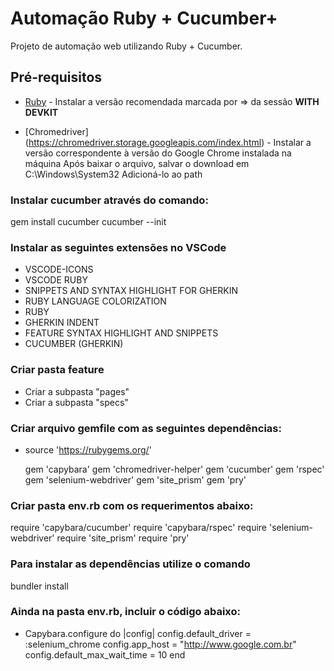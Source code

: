 # Automação Ruby + Cucumber+

Projeto de automação web utilizando Ruby + Cucumber.

## Pré-requisitos

* [Ruby](https://rubyinstaller.org/downloads/) - Instalar a versão recomendada marcada por => da sessão <b>WITH DEVKIT</b>

* [Chromedriver] (https://chromedriver.storage.googleapis.com/index.html) - Instalar a versão correspondente à versão do Google Chrome instalada na máquina
 Após baixar o arquivo, salvar o download em C:\Windows\System32
 Adicioná-lo ao path

### Instalar cucumber através do comando:
 gem install cucumber
 cucumber --init

### Instalar as seguintes extensões no VSCode
 - VSCODE-ICONS
 - VSCODE RUBY
 - SNIPPETS AND SYNTAX HIGHLIGHT FOR GHERKIN
 - RUBY LANGUAGE COLORIZATION
 - RUBY
 - GHERKIN INDENT
 - FEATURE SYNTAX HIGHLIGHT AND SNIPPETS
 - CUCUMBER (GHERKIN)

### Criar pasta feature
 * Criar a subpasta "pages"
 * Criar a subpasta "specs"


### Criar arquivo gemfile com as seguintes dependências:
 * source 'https://rubygems.org/'

   gem 'capybara'
   gem 'chromedriver-helper'
   gem 'cucumber'
   gem 'rspec'
   gem 'selenium-webdriver'
   gem 'site_prism'
   gem 'pry'

### Criar pasta env.rb com os requerimentos abaixo:
  require 'capybara/cucumber' 
  require 'capybara/rspec'
  require 'selenium-webdriver'
  require 'site_prism'
  require 'pry'

### Para instalar as dependências utilize o comando
 bundler install

### Ainda na pasta env.rb, incluir o código abaixo:
* Capybara.configure do |config|
    config.default_driver = :selenium_chrome
    config.app_host = "http://www.google.com.br"
    config.default_max_wait_time = 10
end









